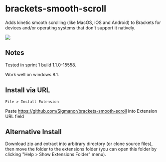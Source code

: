 brackets-smooth-scroll
============================

Adds kinetic smooth scrolling (like MacOS, iOS and Android) to Brackets for devices and/or operating systems that don't support it natively.

![](https://raw.github.com/hccampos/brackets-smooth-scroll/master/preview.gif)

## Notes

Tested in sprint 1 build 1.1.0-15558.

Work well on windows 8.1.

## Install via URL

`File > Install Extension`

Paste https://github.com/Sigmanor/brackets-smooth-scroll into Extension URL field


## Alternative Install

Download zip and extract into arbitrary directory (or clone source files), then move the folder to the extensions folder (you can open this folder by clicking "Help > Show Extensions Folder" menu).
